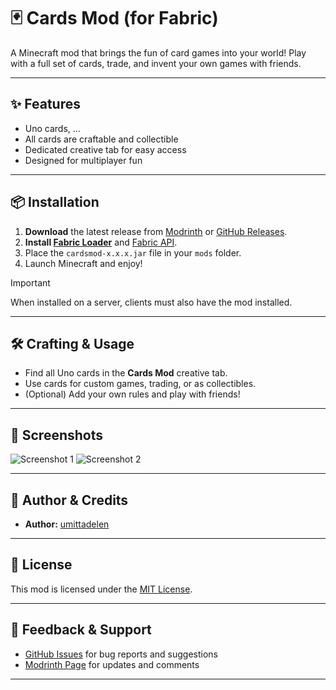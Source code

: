 # 🃏 Cards Mod (for Fabric)

A Minecraft mod that brings the fun of card games into your world!
Play with a full set of cards, trade, and invent your own games with friends.

---

## ✨ Features

- Uno cards, ...
- All cards are craftable and collectible
- Dedicated creative tab for easy access
- Designed for multiplayer fun

---

## 📦 Installation

1. **Download** the latest release from [Modrinth](https://modrinth.com/mod/cardsmod) or [GitHub Releases](https://github.com/yourusername/CardsMod/releases).
2. **Install [Fabric Loader](https://fabricmc.net/use/installer/)** and [Fabric API](https://modrinth.com/mod/fabric-api).
3. Place the `cardsmod-x.x.x.jar` file in your `mods` folder.
4. Launch Minecraft and enjoy!
> [!IMPORTANT]
> When installed on a server, clients must also have the mod installed.
---

## 🛠️ Crafting & Usage

- Find all Uno cards in the **Cards Mod** creative tab.
- Use cards for custom games, trading, or as collectibles.
- (Optional) Add your own rules and play with friends!

---

## 📸 Screenshots

<!-- Add your own screenshots here -->
![Screenshot 1](https://raw.githubusercontent.com/yourusername/CardsMod/main/screenshots/screenshot1.png)
![Screenshot 2](https://raw.githubusercontent.com/yourusername/CardsMod/main/screenshots/screenshot2.png)

---

## 👤 Author & Credits

- **Author:** [umittadelen](https://github.com/umittadelen)

---

## 📜 License

This mod is licensed under the [MIT License](LICENSE).

---

## 💬 Feedback & Support

- [GitHub Issues](https://github.com/umittadelen/CardsMod/issues) for bug reports and suggestions
- [Modrinth Page](https://modrinth.com/mod/cardsmod) for updates and comments

---

